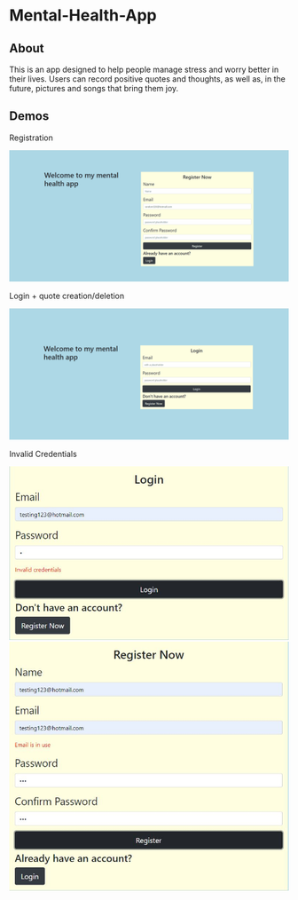 # Mental-Health-App

## About
This is an app designed to help people manage stress and worry better in their lives.
Users can record positive quotes and thoughts, as well as, in the future, pictures and songs that bring them joy.

## Demos

Registration

![Register](Demo/RegisterDemo.gif)

Login + quote creation/deletion

![Login](Demo/LoginDemo.gif)

Invalid Credentials

![InvalidLogin](Demo/failedLogin.JPG) ![InvalidRegister](Demo/FailedRegister.JPG)

